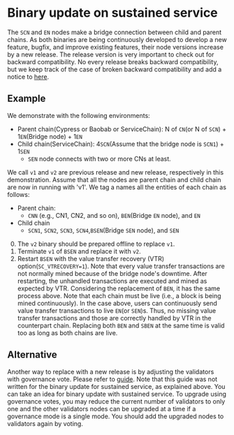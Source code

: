 # Binary update on sustained service

The `SCN` and `EN` nodes make a bridge connection between child and parent chains. As both binaries are being continuously developed to develop a new feature, bugfix, and improve existing features,
their node versions increase by a new release. The release version is very important to check out for backward compatibility.
No every release breaks backward compatibility, but we keep track of the case of broken backward compatibility and add a notice to [here](./compatibility.md).


## Example
We demonstrate with the following environments:
- Parent chain(Cypress or Baobab or ServiceChain): N of `CN`(or N of `SCN`) + 1`EN`(Bridge node) + 1`EN`
- Child chain(ServiceChain): 4`SCN`(Assume that the bridge node is `SCN1`) + 1`SEN`
    - `SEN` node connects with two or more CNs at least.

We call `v1` and `v2` are previous release and new release, respectively in this demonstration.
Assume that all the nodes are parent chain and child chain are now in running with 'v1'.
We tag a names all the entities of each chain as follows:
- Parent chain:
    - `CNN` (e.g., CN1, CN2, and so on), `BEN`(Bridge `EN` node), and `EN`
- Child chain
    - `SCN1`, `SCN2`, `SCN3`, `SCN4`,`BSEN`(Bridge `SEN` node), and `SEN`

0. The `v2` binary should be prepared offline to replace `v1`.
1. Terminate `v1` of `BSEN` and replace it with `v2`.
2. Restart `BSEN` with the value transfer recovery (VTR) option(`SC_VTRECOVERY=1`).
Note that every value transfer transactions are not normally mined because of the bridge node's downtime.
After restarting, the unhandled transactions are executed and mined as expected by VTR.
Considering the replacement of `BEN`, it has the same process above.
Note that each chain must be live (i.e., a block is being mined continuously).
In the case above, users can continuously send value transfer transactions to live `EN`(or `SEN`)s.
Thus, no missing value transfer transactions and those are correctly handled by VTR in the counterpart chain.
Replacing both `BEN` and `SBEN` at the same time is valid too as long as both chains are live.

## Alternative
Another way to replace with a new release is by adjusting the validators with governance vote. Please refer to [guide](https://forum.klaytn.foundation/t/scn-servicechain-consensus-node/98).
Note that this guide was not written for the binary update for sustained service, as explained above. You can take an idea for binary update with sustained service.
To upgrade using governance votes, you may reduce the current number of validators to only one and the other validators nodes can be upgraded at a time if a governance mode is a single mode.
You should add the upgraded nodes to validators again by voting.
